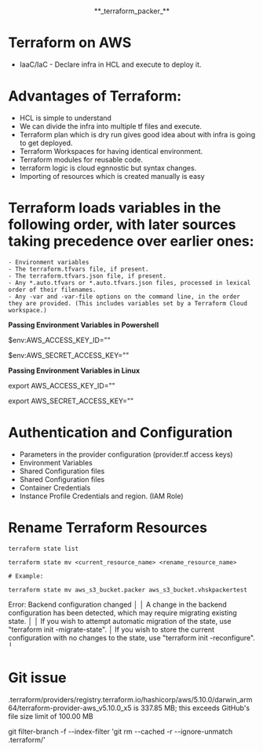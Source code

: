 ###
<p align="center">
**_terraform_packer_**
</p>


# Terraform on AWS

- IaaC/IaC - Declare infra in HCL and execute to deploy it.

# Advantages of Terraform:

- HCL is simple to understand
- We can divide the infra into multiple tf files and execute.
- Terraform plan which is dry run gives good idea about with infra is going to get deployed.
- Terraform Workspaces for having identical environment.
- Terraform modules for reusable code.
-  terraform logic is cloud egnnostic but syntax changes.
- Importing of resources which is created manually is easy

# Terraform loads variables in the following order, with later sources taking precedence over earlier ones:

    - Environment variables
    - The terraform.tfvars file, if present.
    - The terraform.tfvars.json file, if present.
    - Any *.auto.tfvars or *.auto.tfvars.json files, processed in lexical order of their filenames.
    - Any -var and -var-file options on the command line, in the order they are provided. (This includes variables set by a Terraform Cloud workspace.)


**Passing Environment Variables in Powershell**

$env:AWS_ACCESS_KEY_ID=""

$env:AWS_SECRET_ACCESS_KEY=""

**Passing Environment Variables in Linux**

export AWS_ACCESS_KEY_ID=""

export AWS_SECRET_ACCESS_KEY=""

# Authentication and Configuration

- Parameters in the provider configuration (provider.tf access keys)
- Environment Variables
- Shared Configuration files 
- Shared Configuration files
- Container Credentials
- Instance Profile Credentials and region. (IAM Role)

# Rename Terraform Resources
    terraform state list

    terraform state mv <current_resource_name> <rename_resource_name>

    # Example:

    terraform state mv aws_s3_bucket.packer aws_s3_bucket.vhskpackertest

Error: Backend configuration changed
│ 
│ A change in the backend configuration has been detected, which may require migrating existing state.
│ 
│ If you wish to attempt automatic migration of the state, use "terraform init -migrate-state".
│ If you wish to store the current configuration with no changes to the state, use "terraform init -reconfigure".
╵

# Git issue

.terraform/providers/registry.terraform.io/hashicorp/aws/5.10.0/darwin_arm64/terraform-provider-aws_v5.10.0_x5 is 337.85 MB; this exceeds GitHub's file size limit of 100.00 MB

git filter-branch -f --index-filter 'git rm --cached -r --ignore-unmatch .terraform/'